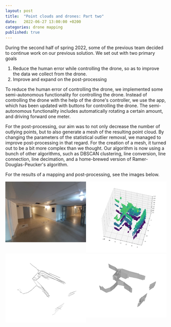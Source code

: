 ```yaml
---
layout: post
title:  "Point clouds and drones: Part two"
date:   2022-06-27 13:00:00 +0200
categories: drone mapping
published: true
---
```


During the second half of spring 2022, some of the previous team decided to continue work on
our previous solution. We set out with two primary goals
<ol>
    <li> Reduce the human error while controlling the drone, so as to improve the data we collect from the drone.</li>
    <li> Improve and expand on the post-processing </li>
</ol>

To reduce the human error of controlling the drone, we implemented some semi-autonomous functionality for controlling the drone.
Instead of controlling the drone with the help of the drone's controller, we use the app, which has been updated with buttons for controlling the drone. The semi-autonomous functionality includes automatically rotating a certain amount, and driving forward one meter. 

For the post-processing, our aim was to not only decrease the number of outlying points, but to also generate a mesh of the resulting point cloud. 
By changing the parameters of the statistical outlier removal, we managed to improve post-processing in that regard.
For the creation of a mesh, it turned out to be a bit more complex than we thought. Our algorithm is now using a 
bunch of other algorithms, such as DBSCAN clustering, line conversion, line connection, line decimation, and a home-brewed version of Ramer-Douglas-Peucker's algorithm.

For the results of a mapping and post-processing, see the images below.

<img src="/img/drone/part2/Exp_two_real.jpg" style="width: 50%; float: left">
<img src="/img/drone/part2/Exp_two_point_cloud.png" style="width: 50%">
<img src="/img/drone/part2/Exp_two_lines.png" style="width: 50%; float: left">
<img src="/img/drone/part2/Exp_two_mesh.png" style="width: 50%">

